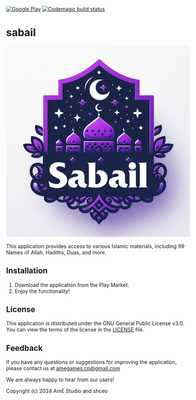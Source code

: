 [![Google Play](https://codebeat.co/badges/65010906-564f-48c9-aadd-bf9c9ee1d4b3)](https://example.com)
[![Codemagic build status](https://api.codemagic.io/apps/5e1c37ea48f5bc38b74143ab/5e1c37ea48f5bc38b74143aa/status_badge.svg)](https://example.com)

# sabail

![App Icon](assets/images/appla.png)

This application provides access to various Islamic materials, including 99 Names of Allah, Hadiths, Duas, and more.


## Installation

1. Download the application from the Play Market.
2. Enjoy the functionality!

## License

This application is distributed under the GNU General Public License v3.0. You can view the terms of the license in the [LICENSE](LICENSE.md) file.

## Feedback

If you have any questions or suggestions for improving the application, please contact us at amegames.cp@gmail.com

We are always happy to hear from our users!

Copyright (c) 2024 AmE Studio and shceo
